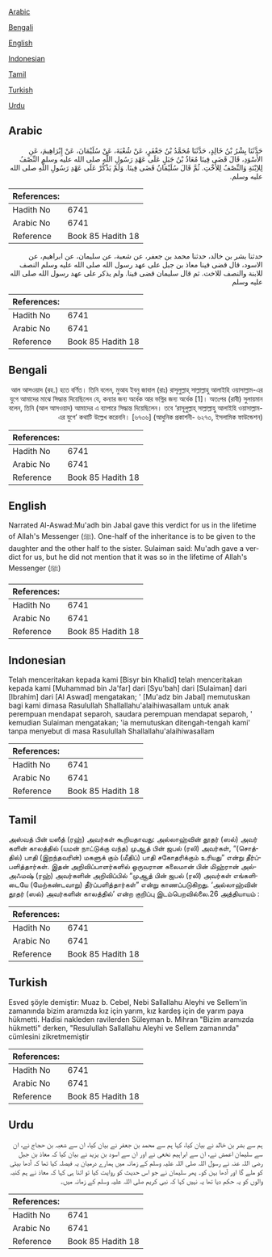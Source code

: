 [Arabic](#arabic)

[Bengali](#bengali)

[English](#english)

[Indonesian](#indonesian)

[Tamil](#tamil)

[Turkish](#turkish)

[Urdu](#urdu)

## Arabic


<div dir="rtl" lang="ar" style={{fontSize:'larger',backgroundColor:'#f8f9fa',padding:20}}>
حَدَّثَنَا بِشْرُ بْنُ خَالِدٍ، حَدَّثَنَا مُحَمَّدُ بْنُ جَعْفَرٍ، عَنْ شُعْبَةَ، عَنْ سُلَيْمَانَ، عَنْ إِبْرَاهِيمَ، عَنِ الأَسْوَدِ، قَالَ قَضَى فِينَا مُعَاذُ بْنُ جَبَلٍ عَلَى عَهْدِ رَسُولِ اللَّهِ صلى الله عليه وسلم النِّصْفُ لِلاِبْنَةِ وَالنِّصْفُ لِلأُخْتِ‏.‏ ثُمَّ قَالَ سُلَيْمَانُ قَضَى فِينَا‏.‏ وَلَمْ يَذْكُرْ عَلَى عَهْدِ رَسُولِ اللَّهِ صلى الله عليه وسلم‏.‏
</div>
<div style={{backgroundColor:'#f8f9fa',padding:20, marginBottom: 10}}><table> <thead> <tr> <th>References:</th> <th></th> </tr> </thead> <tbody><tr><td>Hadith No</td><td>6741</td></tr><tr><td>Arabic No</td><td>6741</td></tr><tr><td>Reference</td><td>Book 85 Hadith 18</td></tr></tbody></table></div>


<div dir="rtl" lang="ar" style={{fontSize:'larger',backgroundColor:'#f8f9fa',padding:20}}>
حدثنا بشر بن خالد، حدثنا محمد بن جعفر، عن شعبة، عن سليمان، عن ابراهيم، عن الاسود، قال قضى فينا معاذ بن جبل على عهد رسول الله صلى الله عليه وسلم النصف للابنة والنصف للاخت. ثم قال سليمان قضى فينا. ولم يذكر على عهد رسول الله صلى الله عليه وسلم
</div>
<div style={{backgroundColor:'#f8f9fa',padding:20, marginBottom: 10}}><table> <thead> <tr> <th>References:</th> <th></th> </tr> </thead> <tbody><tr><td>Hadith No</td><td>6741</td></tr><tr><td>Arabic No</td><td>6741</td></tr><tr><td>Reference</td><td>Book 85 Hadith 18</td></tr></tbody></table></div>

## Bengali


<div dir="rtl" lang="bn" style={{fontSize:'larger',backgroundColor:'#f8f9fa',padding:20}}>
আল আসওয়াদ (রহ.) হতে বর্ণিত। তিনি বলেন, মুআয ইবনু জাবাল (রাঃ) রাসূলুল্লাহ্ সাল্লাল্লাহু আলাইহি ওয়াসাল্লাম-এর যুগে আমাদের মাঝে সিদ্ধান্ত দিয়েছিলেন যে, কন্যার জন্য অর্ধেক আর ভগ্নির জন্য অর্ধেক [1]। অতঃপর (রাবী) সুলায়মান বলেন, তিনি (আল আসওয়াদ) আমাদের এ ব্যাপারে সিদ্ধান্ত দিয়েছিলেন। তবে ‘রাসূলুল্লাহ্ সাল্লাল্লাহু আলাইহি ওয়াসাল্লাম-এর যুগে’ কথাটি উল্লেখ করেননি। [৬৭৩৬] (আধুনিক প্রকাশনী- ৬২৭৩, ইসলামিক ফাউন্ডেশন)
</div>
<div style={{backgroundColor:'#f8f9fa',padding:20, marginBottom: 10}}><table> <thead> <tr> <th>References:</th> <th></th> </tr> </thead> <tbody><tr><td>Hadith No</td><td>6741</td></tr><tr><td>Arabic No</td><td>6741</td></tr><tr><td>Reference</td><td>Book 85 Hadith 18</td></tr></tbody></table></div>

## English


<div dir="ltr" lang="en" style={{fontSize:'larger',backgroundColor:'#f8f9fa',padding:20}}>
Narrated Al-Aswad:Mu'adh bin Jabal gave this verdict for us in the lifetime of Allah's Messenger (ﷺ). One-half of the inheritance is to be given to the daughter and the other half to the sister. Sulaiman said: Mu'adh gave a verdict for us, but he did not mention that it was so in the lifetime of Allah's Messenger (ﷺ)
</div>
<div style={{backgroundColor:'#f8f9fa',padding:20, marginBottom: 10}}><table> <thead> <tr> <th>References:</th> <th></th> </tr> </thead> <tbody><tr><td>Hadith No</td><td>6741</td></tr><tr><td>Arabic No</td><td>6741</td></tr><tr><td>Reference</td><td>Book 85 Hadith 18</td></tr></tbody></table></div>

## Indonesian


<div dir="ltr" lang="id" style={{fontSize:'larger',backgroundColor:'#f8f9fa',padding:20}}>
Telah menceritakan kepada kami [Bisyr bin Khalid] telah menceritakan kepada kami [Muhammad bin Ja'far] dari [Syu'bah] dari [Sulaiman] dari [Ibrahim] dari [Al Aswad] mengatakan; ' [Mu'adz bin Jabal] memutuskan bagi kami dimasa Rasulullah Shallallahu'alaihiwasallam untuk anak perempuan mendapat separoh, saudara perempuan mendapat separoh, ' kemudian Sulaiman mengatakan; 'ia memutuskan ditengah-tengah kami' tanpa menyebut di masa Rasulullah Shallallahu'alaihiwasallam
</div>
<div style={{backgroundColor:'#f8f9fa',padding:20, marginBottom: 10}}><table> <thead> <tr> <th>References:</th> <th></th> </tr> </thead> <tbody><tr><td>Hadith No</td><td>6741</td></tr><tr><td>Arabic No</td><td>6741</td></tr><tr><td>Reference</td><td>Book 85 Hadith 18</td></tr></tbody></table></div>

## Tamil


<div dir="ltr" lang="ta" style={{fontSize:'larger',backgroundColor:'#f8f9fa',padding:20}}>
அஸ்வத் பின் யஸீத் (ரஹ்) அவர்கள் கூறியதாவது: அல்லாஹ்வின் தூதர் (ஸல்) அவர் களின் காலத்தில் (யமன் நாட்டுக்கு வந்த) முஆத் பின் ஜபல் (ரலி) அவர்கள், “(சொத்தில்) பாதி (இறந்தவரின்) மகளுக் கும் (மீதிப்) பாதி சகோதரிக்கும் உரியது” என்று தீர்ப்பளித்தார்கள். இதன் அறிவிப்பாளர்களில் ஒருவரான சுலைமான் பின் மிஹ்ரான் அல்அஃமஷ் (ரஹ்) அவர்களின் அறிவிப்பில் “முஆத் பின் ஜபல் (ரலி) அவர்கள் எங்களிடையே (மேற்கண்டவாறு) தீர்ப்பளித்தார்கள்” என்று காணப்படுகிறது. ‘அல்லாஹ்வின் தூதர் (ஸல்) அவர்களின் காலத்தில்’ என்ற குறிப்பு இடம்பெறவில்லை.26 அத்தியாயம் :
</div>
<div style={{backgroundColor:'#f8f9fa',padding:20, marginBottom: 10}}><table> <thead> <tr> <th>References:</th> <th></th> </tr> </thead> <tbody><tr><td>Hadith No</td><td>6741</td></tr><tr><td>Arabic No</td><td>6741</td></tr><tr><td>Reference</td><td>Book 85 Hadith 18</td></tr></tbody></table></div>

## Turkish


<div dir="ltr" lang="tr" style={{fontSize:'larger',backgroundColor:'#f8f9fa',padding:20}}>
Esved şöyle demiştir: Muaz b. Cebel, Nebi Sallallahu Aleyhi ve Sellem'in zamanında bizim aramızda kız için yarım, kız kardeş için de yarım paya hükmetti. Hadisi nakleden ravilerden Süleyman b. Mihran "Bizim aramızda hükmetti" derken, "Resulullah Sallallahu Aleyhi ve Sellem zamanında" cümlesini zikretmemiştir
</div>
<div style={{backgroundColor:'#f8f9fa',padding:20, marginBottom: 10}}><table> <thead> <tr> <th>References:</th> <th></th> </tr> </thead> <tbody><tr><td>Hadith No</td><td>6741</td></tr><tr><td>Arabic No</td><td>6741</td></tr><tr><td>Reference</td><td>Book 85 Hadith 18</td></tr></tbody></table></div>

## Urdu


<div dir="rtl" lang="ur" style={{fontSize:'larger',backgroundColor:'#f8f9fa',padding:20}}>
ہم سے بشر بن خالد نے بیان کیا، کہا ہم سے محمد بن جعفر نے بیان کیا، ان سے شعبہ بن حجاج نے، ان سے سلیمان اعمش نے، ان سے ابراہیم نخعی نے اور ان سے اسود بن یزید نے بیان کیا کہ معاذ بن جبل رضی اللہ عنہ نے رسول اللہ صلی اللہ علیہ وسلم کے زمانہ میں ہمارے درمیان یہ فیصلہ کیا تھا کہ آدھا بیٹی کو ملے گا اور آدھا بہن کو۔ پھر سلیمان نے جو اس حدیث کو روایت کیا تو اتنا ہی کہا کہ معاذ نے ہم کنبہ والوں کو یہ حکم دیا تھا یہ نہیں کہا کہ نبی کریم صلی اللہ علیہ وسلم کے زمانہ میں۔
</div>
<div style={{backgroundColor:'#f8f9fa',padding:20, marginBottom: 10}}><table> <thead> <tr> <th>References:</th> <th></th> </tr> </thead> <tbody><tr><td>Hadith No</td><td>6741</td></tr><tr><td>Arabic No</td><td>6741</td></tr><tr><td>Reference</td><td>Book 85 Hadith 18</td></tr></tbody></table></div>